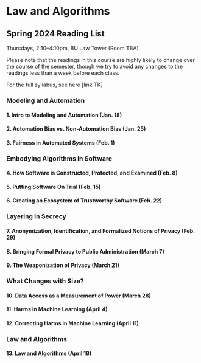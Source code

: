 # Law and Algorithms
## Spring 2024 Reading List
Thursdays, 2:10–4:10pm, BU Law Tower (Room TBA)

Please note that the readings in this course are highly likely to change over the course of the semester, though we try to avoid any changes to the readings less than a week before each class. 

For the full syllabus, see here [link TK]

### Modeling and Automation
#### 1. Intro to Modeling and Automation (Jan. 18)
#### 2. Automation Bias vs. Non-Automation Bias (Jan. 25)
#### 3. Fairness in Automated Systems (Feb. 1)

### Embodying Algorithms in Software
#### 4. How Software is Constructed, Protected, and Examined (Feb. 8)
#### 5. Putting Software On Trial (Feb. 15)
#### 6. Creating an Ecosystem of Trustworthy Software (Feb. 22)

### Layering in Secrecy
#### 7. Anonymization, Identification, and Formalized Notions of Privacy (Feb. 29)
#### 8. Bringing Formal Privacy to Public Administration (March 7)
#### 9. The Weaponization of Privacy (March 21)

### What Changes with Size?
#### 10. Data Access as a Measurement of Power (March 28)
#### 11. Harms in Machine Learning (April 4)
#### 12. Correcting Harms in Machine Learning (April 11)

### Law and Algorithms
#### 13. Law and Algorithms (April 18)
